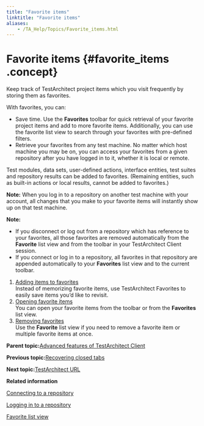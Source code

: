 ```yaml
--- 
title: "Favorite items"
linktitle: "Favorite items"
aliases: 
    - /TA_Help/Topics/Favorite_items.html
---
```

# Favorite items {#favorite_items .concept}

Keep track of TestArchitect project items which you visit frequently by storing them as favorites.

With favorites, you can:

-   Save time. Use the **Favorites** toolbar for quick retrieval of your favorite project items and add to more favorite items. Additionally, you can use the favorite list view to search through your favorites with pre-defined filters.
-   Retrieve your favorites from any test machine. No matter which host machine you may be on, you can access your favorites from a given repository after you have logged in to it, whether it is local or remote.

Test modules, data sets, user-defined actions, interface entities, test suites and repository results can be added to favorites. \(Remaining entities, such as built-in actions or local results, cannot be added to favorites.\)

**Note:** When you log in to a repository on another test machine with your account, all changes that you make to your favorite items will instantly show up on that test machine.

**Note:**

-   If you disconnect or log out from a repository which has reference to your favorites, all those favorites are removed automatically from the **Favorite** list view and from the toolbar in your TestArchitect Client session.
-   If you connect or log in to a repository, all favorites in that repository are appended automatically to your **Favorites** list view and to the current toolbar.

1.  [Adding items to favorites](../../TA_Help/Topics/Favorite_items_adding.html)  
Instead of memorizing favorite items, use TestArchitect Favorites to easily save items you’d like to revisit.
2.  [Opening favorite items](../../TA_Help/Topics/Favorite_items_opening.html)  
You can open your favorite items from the toolbar or from the **Favorites** list view.
3.  [Removing favorites](../../TA_Help/Topics/Favorite_items_removing.html)  
Use the **Favorite** list view if you need to remove a favorite item or multiple favorite items at once.

**Parent topic:**[Advanced features of TestArchitect Client](../../TA_Help/Topics/Getting_started_TAC_advanced_features.html)

**Previous topic:**[Recovering closed tabs](../../TA_Help/Topics/Recovering_closed_items.html)

**Next topic:**[TestArchitect URL](../../TA_Help/Topics/Additional_features_TA_URL.html)

**Related information**  


[Connecting to a repository](../../TA_Help/Topics/Getting_started_overview_working_with_TestArchitect_client_connecting.html)

[Logging in to a repository](../../TA_Help/Topics/Getting_started_overview_working_with_TestArchitect_client_logging.html)

[Favorite list view](../../TA_Help/Topics/Listview_favorites.html)

